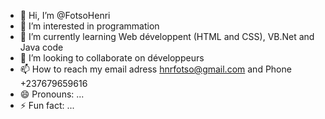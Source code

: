 - 👋 Hi, I’m @FotsoHenri
- 👀 I’m interested in programmation 
- 🌱 I’m currently learning Web développent (HTML and CSS), VB.Net and Java code
- 💞️ I’m looking to collaborate on développeurs 
- 📫 How to reach my email adress hnrfotso@gmail.com and Phone +237679659616
- 😄 Pronouns: ...
- ⚡ Fun fact: ...

<!---
FotsoHenri/FotsoHenri is a ✨ special ✨ repository because its `README.md` (this file) appears on your GitHub profile.
You can click the Preview link to take a look at your changes.
--->
